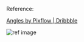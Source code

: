 Reference:

[Angles by  Pixflow | Dribbble](https://dribbble.com/shots/23384310-Angles)

![ref image](https://cdn.dribbble.com/userupload/12312201/file/original-dcfbc7b775da2900a2fafcdc091fbd94.jpg?resize=1600x1200)
